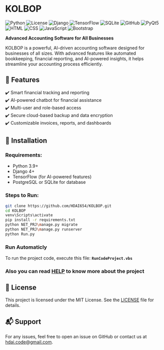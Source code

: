 # KOLBOP  
![Python](https://img.shields.io/badge/Python-3.x-blue)
![License](https://img.shields.io/badge/License-MIT-green)
![Django](https://img.shields.io/badge/Django-3.x-brightgreen)
![TensorFlow](https://img.shields.io/badge/TensorFlow-2.x-orange)
![SQLite](https://img.shields.io/badge/SQLite-3.x-green)
![GitHub](https://img.shields.io/badge/GitHub-Repo-blue)
![PyQt5](https://img.shields.io/badge/PyQt-5.x-yellow)
![HTML](https://img.shields.io/badge/HTML-5-red)
![CSS](https://img.shields.io/badge/CSS-3-blue)
![JavaScript](https://img.shields.io/badge/JavaScript-ES6-yellow)
![Bootstrap](https://img.shields.io/badge/Bootstrap-4.x-purple)

**Advanced Accounting Software for All Businesses**  

KOLBOP is a powerful, AI-driven accounting software designed for businesses of all sizes. With advanced features like automated bookkeeping, financial reporting, and AI-powered insights, it helps streamline your accounting process efficiently.  

## 🚀 Features  
✔️ Smart financial tracking and reporting  
✔️ AI-powered chatbot for financial assistance  
✔️ Multi-user and role-based access  
✔️ Secure cloud-based backup and data encryption  
✔️ Customizable invoices, reports, and dashboards  

## 📌 Installation  
### Requirements:  
- Python 3.9+  
- Django 4+  
- TensorFlow (for AI-powered features)  
- PostgreSQL or SQLite for database  
### Steps to Run:  
```sh
git clone https://github.com/HDAI654/KOLBOP.git  
cd KOLBOP
venv\Scripts\activate
pip install -r requirements.txt
python NET_PRJ\manage.py migrate  
python NET_PRJ\manage.py runserver  
python Run.py
```
### Run Automaticly
To run the project code, execute this file:
**`RunCodeProject.vbs`**

### Also you can read [HELP](HELP.md) to know more about the project


## 📜 License
This project is licensed under the MIT License. See the [LICENSE](LICENSE) file for details.

## 📬 Support
For any issues, feel free to open an issue on GitHub or contact us at hdai.code@gmail.com.
